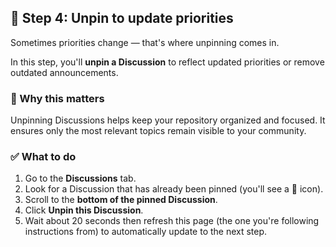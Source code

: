 <!--
  <<< Author notes: Step 4 >>>
  Start this step by acknowledging the previous step.
  Define terms and link to docs.github.com.
-->

<!-- <<< Author notes: Step 4 >>> -->
## 🧹 Step 4: Unpin to update priorities

Sometimes priorities change — that's where unpinning comes in.

In this step, you'll **unpin a Discussion** to reflect updated priorities or remove outdated announcements.

### 📌 Why this matters
Unpinning Discussions helps keep your repository organized and focused. It ensures only the most relevant topics remain visible to your community.

### ✅ What to do
1. Go to the **Discussions** tab.
2. Look for a Discussion that has already been pinned (you'll see a 📌 icon).
3. Scroll to the **bottom of the pinned Discussion**.
4. Click **Unpin this Discussion**.
5. Wait about 20 seconds then refresh this page (the one you're following instructions from) to automatically update to the next step.
